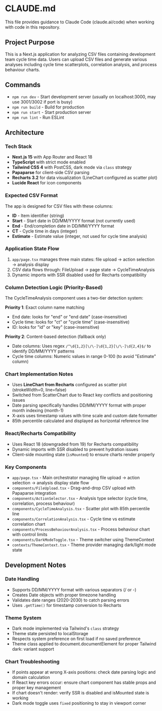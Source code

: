 # CLAUDE.md

This file provides guidance to Claude Code (claude.ai/code) when working with code in this repository.

## Project Purpose

This is a Next.js application for analyzing CSV files containing development team cycle time data. Users can upload CSV files and generate various analyses including cycle time scatterplots, correlation analysis, and process behaviour charts.

## Commands

- `npm run dev` - Start development server (usually on localhost:3000, may use 3001/3002 if port is busy)
- `npm run build` - Build for production
- `npm run start` - Start production server
- `npm run lint` - Run ESLint

## Architecture

### Tech Stack
- **Next.js 15** with App Router and React 18
- **TypeScript** with strict mode enabled
- **Tailwind CSS 4** with PostCSS, dark mode via `class` strategy
- **Papaparse** for client-side CSV parsing
- **Recharts 3.2** for data visualization (LineChart configured as scatter plot)
- **Lucide React** for icon components

### Expected CSV Format
The app is designed for CSV files with these columns:
- **ID** - Item identifier (string)
- **Start** - Start date in DD/MM/YYYY format (not currently used)
- **End** - End/completion date in DD/MM/YYYY format
- **CT** - Cycle time in days (integer)
- **Estimate** - Estimate value (integer, not used for cycle time analysis)

### Application State Flow
1. `app/page.tsx` manages three main states: file upload → action selection → analysis display
2. CSV data flows through: FileUpload → page state → CycleTimeAnalysis
3. Dynamic imports with SSR disabled used for Recharts compatibility

### Column Detection Logic (Priority-Based)
The CycleTimeAnalysis component uses a two-tier detection system:

**Priority 1**: Exact column name matching
- End date: looks for "end" or "end date" (case-insensitive)
- Cycle time: looks for "ct" or "cycle time" (case-insensitive)
- ID: looks for "id" or "key" (case-insensitive)

**Priority 2**: Content-based detection (fallback only)
- Date columns: Uses regex `/^\d{1,2}[\/\-]\d{1,2}[\/\-]\d{2,4}$/` to identify DD/MM/YYYY patterns
- Cycle time columns: Numeric values in range 0-100 (to avoid "Estimate" column)

### Chart Implementation Notes
- Uses **LineChart from Recharts** configured as scatter plot (strokeWidth=0, line=false)
- Switched from ScatterChart due to React key conflicts and positioning issues
- Date parsing specifically handles DD/MM/YYYY format with proper month indexing (month-1)
- X-axis uses timestamp values with time scale and custom date formatter
- 85th percentile calculated and displayed as horizontal reference line

### React/Recharts Compatibility
- Uses React 18 (downgraded from 19) for Recharts compatibility
- Dynamic imports with SSR disabled to prevent hydration issues
- Client-side mounting state (`isMounted`) to ensure charts render properly

### Key Components
- `app/page.tsx` - Main orchestrator managing file upload → action selection → analysis display state flow
- `components/FileUpload.tsx` - Drag-and-drop CSV upload with Papaparse integration
- `components/ActionSelector.tsx` - Analysis type selector (cycle time, correlation, process behaviour)
- `components/CycleTimeAnalysis.tsx` - Scatter plot with 85th percentile line
- `components/CorrelationAnalysis.tsx` - Cycle time vs estimate correlation chart
- `components/ProcessBehaviourAnalysis.tsx` - Process behaviour chart with control limits
- `components/DarkModeToggle.tsx` - Theme switcher using ThemeContext
- `contexts/ThemeContext.tsx` - Theme provider managing dark/light mode state

## Development Notes

### Date Handling
- Supports DD/MM/YYYY format with various separators (/ or -)
- Creates Date objects with proper timezone handling
- Validates date ranges (2020-2030) to catch parsing errors
- Uses `.getTime()` for timestamp conversion to Recharts

### Theme System
- Dark mode implemented via Tailwind's `class` strategy
- Theme state persisted to localStorage
- Respects system preference on first load if no saved preference
- Theme class applied to document.documentElement for proper Tailwind dark: variant support

### Chart Troubleshooting
- If points appear at wrong X-axis positions: check date parsing logic and domain calculation
- If React key errors occur: ensure chart component has stable props and proper key management
- If chart doesn't render: verify SSR is disabled and isMounted state is working
- Dark mode toggle uses `fixed` positioning to stay in viewport corner